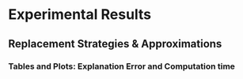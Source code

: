 <h1>Experimental Results</h1>
<h2>Replacement Strategies & Approximations</h2>
<h3>Tables and Plots: Explanation Error and Computation time</h3>
